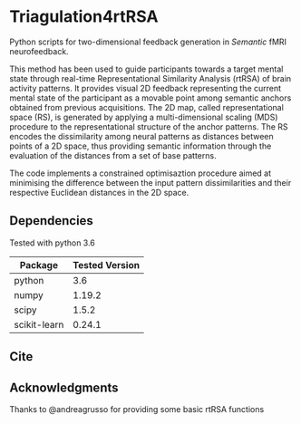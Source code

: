 # Triagulation4rtRSA

Python scripts for two-dimensional feedback generation in _Semantic_ fMRI neurofeedback.

This method has been used to guide participants towards a target mental state through real-time Representational Similarity Analysis (rtRSA) of brain activity patterns. 
It provides visual 2D feedback representing the current mental state of the participant as a movable point among semantic anchors obtained from previous acquisitions. 
The 2D map, called representational space (RS), is generated by applying a multi-dimensional scaling (MDS) procedure to the representational structure of the anchor patterns. The RS encodes the dissimilarity among neural patterns as distances between points of a 2D space, thus providing semantic information through the evaluation of the distances from a set of base patterns.

The code implements a constrained optimisaztion procedure aimed at minimising the difference between the input pattern dissimilarities and their respective Euclidean distances in the 2D space.

## Dependencies
Tested with python 3.6

|    Package    |Tested Version |
| ------------- | ------------- |
|     python    |       3.6     |
|     numpy     |     1.19.2    |
|     scipy     |     1.5.2     |
| scikit-learn  |     0.24.1    |

## Cite

## Acknowledgments
Thanks to @andreagrusso for providing some basic rtRSA functions

 
